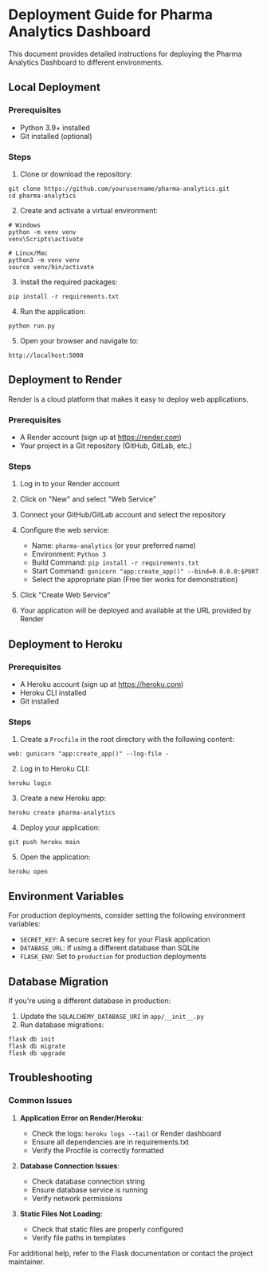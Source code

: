 # Deployment Guide for Pharma Analytics Dashboard

This document provides detailed instructions for deploying the Pharma Analytics Dashboard to different environments.

## Local Deployment

### Prerequisites
- Python 3.9+ installed
- Git installed (optional)

### Steps

1. Clone or download the repository:
```
git clone https://github.com/yourusername/pharma-analytics.git
cd pharma-analytics
```

2. Create and activate a virtual environment:
```
# Windows
python -m venv venv
venv\Scripts\activate

# Linux/Mac
python3 -m venv venv
source venv/bin/activate
```

3. Install the required packages:
```
pip install -r requirements.txt
```

4. Run the application:
```
python run.py
```

5. Open your browser and navigate to:
```
http://localhost:5000
```

## Deployment to Render

Render is a cloud platform that makes it easy to deploy web applications.

### Prerequisites
- A Render account (sign up at https://render.com)
- Your project in a Git repository (GitHub, GitLab, etc.)

### Steps

1. Log in to your Render account

2. Click on "New" and select "Web Service"

3. Connect your GitHub/GitLab account and select the repository

4. Configure the web service:
   - Name: `pharma-analytics` (or your preferred name)
   - Environment: `Python 3`
   - Build Command: `pip install -r requirements.txt`
   - Start Command: `gunicorn "app:create_app()" --bind=0.0.0.0:$PORT`
   - Select the appropriate plan (Free tier works for demonstration)

5. Click "Create Web Service"

6. Your application will be deployed and available at the URL provided by Render

## Deployment to Heroku

### Prerequisites
- A Heroku account (sign up at https://heroku.com)
- Heroku CLI installed
- Git installed

### Steps

1. Create a `Procfile` in the root directory with the following content:
```
web: gunicorn "app:create_app()" --log-file -
```

2. Log in to Heroku CLI:
```
heroku login
```

3. Create a new Heroku app:
```
heroku create pharma-analytics
```

4. Deploy your application:
```
git push heroku main
```

5. Open the application:
```
heroku open
```

## Environment Variables

For production deployments, consider setting the following environment variables:

- `SECRET_KEY`: A secure secret key for your Flask application
- `DATABASE_URL`: If using a different database than SQLite
- `FLASK_ENV`: Set to `production` for production deployments

## Database Migration

If you're using a different database in production:

1. Update the `SQLALCHEMY_DATABASE_URI` in `app/__init__.py`
2. Run database migrations:
```
flask db init
flask db migrate
flask db upgrade
```

## Troubleshooting

### Common Issues

1. **Application Error on Render/Heroku**:
   - Check the logs: `heroku logs --tail` or Render dashboard
   - Ensure all dependencies are in requirements.txt
   - Verify the Procfile is correctly formatted

2. **Database Connection Issues**:
   - Check database connection string
   - Ensure database service is running
   - Verify network permissions

3. **Static Files Not Loading**:
   - Check that static files are properly configured
   - Verify file paths in templates

For additional help, refer to the Flask documentation or contact the project maintainer. 